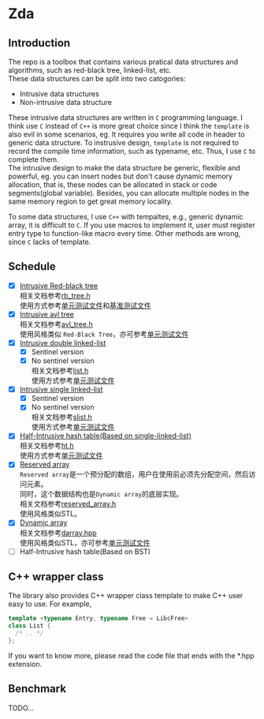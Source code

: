 # Zda
## Introduction
The repo is a toolbox that contains various pratical data structures and algorithms, such as red-black tree, linked-list, etc.  
These data structures can be split into two catogories:
* Intrusive data structures
* Non-intrusive data structure  

These intrusive data structures are written in `C` programming language. I think use `C` instead of `C++` is more great choice since I think the `template` is also evil in some scenarios, eg. It requires you write all code in header to generic data structure. To instrusive design, `template` is not required to record the compile time information, such as typename, etc. Thus, I use `C` to complete them.  
The intrusive design to make the data structure be generic, flexible and powerful, eg. you can insert nodes but don't cause dynamic memory allocation, that is, these nodes can be allocated in stack or code segments(global variable). Besides, you can allocate multiple nodes in the same memory region to get great memory locality.

To some data structures, I use `C++` with tempaltes, e.g., generic dynamic array, it is difficult to `C`. If you use macros to implement it, user must register entry type to function-like macro every time. Other methods are wrong, since `C` lacks of template.
## Schedule
* [x] [Intrusive Red-black tree](zda/rb_tree.h)  
相关文档参考[rb_tree.h](zda/rb_tree.h)  
使用方式参考[单元测试文件](test/rb_tree_test.cc)和[基准测试文件](benchmark/rb_tree_bench.cc)  
* [x] [Intrusive avl tree](zda/avl_tree.h)  
相关文档参考[avl_tree.h](zda/avl_tree.h)  
使用风格类似 `Red-Black Tree`，亦可参考[单元测试文件](test/darray_test2.cc)  
* [x] [Intrusive double linked-list](zda/list.h)  
  * [x] Sentinel version  
  * [x] No sentinel version  
相关文档参考[list.h](zda/list.h)  
使用方式参考[单元测试文件](test/ht_test.cc)  
* [x] [Intrusive single linked-list](zda/slist.h)  
  * [x] Sentinel version  
  * [x] No sentinel version  
相关文档参考[slist.h](zda/slist.h)  
使用方式参考[单元测试文件](test/slist_test.cc)  
* [x] [Half-Intrusive hash table(Based on single-linked-list)](zda/ht.h)  
相关文档参考[ht.h](zda/ht.h)  
使用方式参考[单元测试文件](test/ht_test.cc)  
* [x] [Reserved array](zda/reserved_array.hpp)  
`Reserved array`是一个预分配的数组，用户在使用前必须先分配空间，然后访问元素。  
同时，这个数据结构也是`Dynamic array`的底层实现。  
相关文档参考[reserved_array.h](zda/reserved_array.hpp)  
使用风格类似STL。
* [x] [Dynamic array](zda/darray.hpp)  
相关文档参考[darray.hpp](zda/darray.hpp)  
使用风格类似STL，亦可参考[单元测试文件](test/darray_test2.cc)  
* [ ] Half-Intrusive hash table(Based on BST)

## C++ wrapper class
The library also provides C++ wrapper class template to make C++ user easy to use. For example,
```cpp
template <typename Entry, typename Free = LibcFree>
class List {
  /* .. */
};
```
If you want to know more, please read the code file that ends with the *.hpp extension.

## Benchmark
TODO...